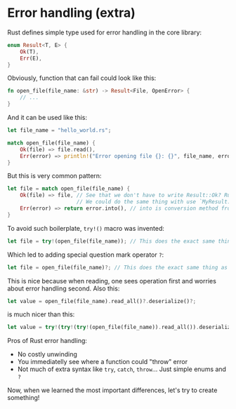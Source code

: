 Error handling (extra)
======================

Rust defines simple type used for error handling in the core library:

```rust
enum Result<T, E> {
    Ok(T),
    Err(E),
}
```

Obviously, function that can fail could look like this:

```rust
fn open_file(file_name: &str) -> Result<File, OpenError> {
    // ...
}
```

And it can be used like this:

```rust
let file_name = "hello_world.rs";

match open_file(file_name) {
    Ok(file) => file.read(),
    Err(error) => println!("Error opening file {}: {}", file_name, error),
}
```

But this is very common pattern:
```rust
let file = match open_file(file_name) {
    Ok(file) => file, // See that we don't have to write Result::Ok? Rust already brought us Ok in scope.
                      // We could do the same thing with use `MyResult::{MyOk, MyErr};` or simply `use MyResult::*;`
    Err(error) => return error.into(), // into is conversion method from `Into` trait.
}
```

To avoid such boilerplate, `try!()` macro was invented:

```rust
let file = try!(open_file(file_name)); // This does the exact same thing as the code above
```

Which led to adding special question mark operator `?`:

```rust
let file = open_file(file_name)?; // This does the exact same thing as the code above
```

This is nice because when reading, one sees operation first and worries about error handling second. Also this:
```rust
let value = open_file(file_name).read_all()?.deserialize()?;
```

is much nicer than this:
```rust
let value = try!(try!(try!(open_file(file_name)).read_all()).deserialize());
```

Pros of Rust error handling:
* No costly unwinding
* You immediatelly see where a function could "throw" error
* Not much of extra syntax like `try`, `catch`, `throw`... Just simple enums and `?`

Now, when we learned the most important differences, let's try to create something!

